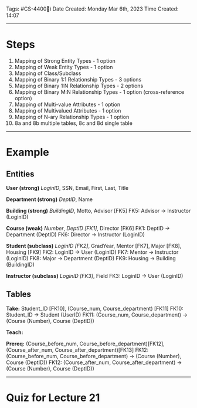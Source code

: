 Tags: #CS-4400💽ℹ
Date Created: Monday Mar 6th, 2023
Time Created: 14:07

---
# Steps
1. Mapping of Strong Entity Types  - 1 option
2. Mapping of Weak Entity Types - 1 option
3. Mapping of Class/Subclass
4. Mapping of Binary 1:1 Relationship Types - 3 options
5. Mapping of Binary 1:N Relationship Types - 2 options
6. Mapping of Binary M:N Relationship Types - 1 option (cross-reference option)
7. Mapping of Multi-value Attributes - 1 option
8. Mapping of Multivalued Attributes - 1 option
9. Mapping of N-ary Relationship Types - 1 option
10. 8a and 8b multiple tables, 8c and 8d single table

---
# Example
## Entities
**User (strong)**
*LoginID*, SSN, Email, First, Last, Title

**Department (strong)**
*DeptID*, Name

**Building (strong)**
*BuildingID*, Motto, Advisor \[FK5\]
FK5: Advisor $\rightarrow$ Instructor (LoginID)

**Course (weak)**
*Number*, *DeptID \[FK1\]*, Director \[FK6\]
FK1: DeptID $\rightarrow$ Department (DeptID)
FK6: Director $\rightarrow$ Instructor (LoginID)

**Student (subclass)**
*LoginID \[FK2\]*, GradYear, Mentor \[FK7\], Major \[FK8\], Housing \[FK9\]
FK2: LoginID $\rightarrow$ User (LoginID)
FK7: Mentor $\rightarrow$ Instructor (LoginID)
FK8: Major $\rightarrow$ Department (DeptID)
FK9: Housing $\rightarrow$ Building (BuildingID)

**Instructor (subclass)**
*LoginID \[FK3\]*, Field
FK3: LoginID $\rightarrow$ User (LoginID)


## Tables
**Take:**
Student_ID \[FK10\], (Course_num, Course_department) \[FK11\]
FK10: Student_ID $\rightarrow$ Student (UserID)
FK11: (Course_num, Course_department) $\rightarrow$ (Course (Number), Course (DeptID))

**Teach:**


**Prereq:**
(Course_before_num, Course_before_department)\[FK12\], (Course_after_num, Course_after_department)\[FK13\]
FK12: (Course_before_num, Course_before_department) $\rightarrow$ (Course (Number), Course (DeptID))
FK12: (Course_after_num, Course_after_department) $\rightarrow$ (Course (Number), Course (DeptID))

---
# Quiz for Lecture 21